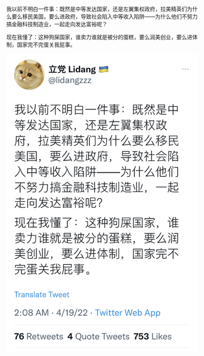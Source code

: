 我以前不明白一件事：既然是中等发达国家，还是左翼集权政府，拉美精英们为什么要么移民美国，要么进政府，导致社会陷入中等收入陷阱——为什么他们不努力搞金融科技制造业，一起走向发达富裕呢？

现在我懂了：这种狗屎国家，谁卖力谁就是被分的蛋糕，要么润美创业，要么进体制，国家完不完蛋关我屁事。

![立党想通了](立党想通了.jpg)
